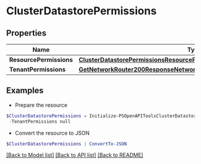 # ClusterDatastorePermissions
## Properties

Name | Type | Description | Notes
------------ | ------------- | ------------- | -------------
**ResourcePermissions** | [**ClusterDatastorePermissionsResourcePermissions**](ClusterDatastorePermissionsResourcePermissions.md) |  | [optional] 
**TenantPermissions** | [**GetNetworkRouter200ResponseNetworkRouterPermissionsTenantPermissions**](GetNetworkRouter200ResponseNetworkRouterPermissionsTenantPermissions.md) |  | [optional] 

## Examples

- Prepare the resource
```powershell
$ClusterDatastorePermissions = Initialize-PSOpenAPIToolsClusterDatastorePermissions  -ResourcePermissions null `
 -TenantPermissions null
```

- Convert the resource to JSON
```powershell
$ClusterDatastorePermissions | ConvertTo-JSON
```

[[Back to Model list]](../README.md#documentation-for-models) [[Back to API list]](../README.md#documentation-for-api-endpoints) [[Back to README]](../README.md)

